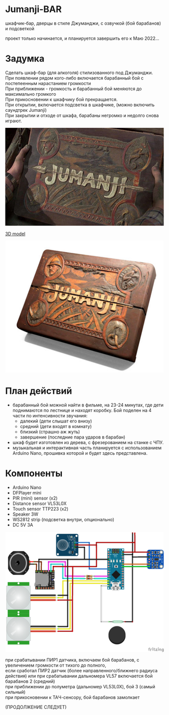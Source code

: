# Jumanji-BAR
шкафчик-бар, дверцы в стиле Джуманджи, с озвучкой (бой барабанов) и подсветкой

проект только начинается, и планируется завершить его к Маю 2022...

# Задумка
Сделать шкаф-бар (для алкоголя) стилизованного под Джуманджи.<br/>
При появлении рядом кого-либо включается барабанный бой с постепеенным нарастанием громкости<br/>
При приближении - громкость и барабанный бой меняются до максимально громкого<br/>
При прикосновении к шкафчику бой прекращается.<br/>
При открытии, включается подсветка в шкафчике, (можно включить саундтрек Jumanji)<br/>
При закрытии и отходе от шкафа, барабаны негромко и недолго снова играют.<br/>

![original view](img/box-original.jpg)

[3D model](https://www.thingiverse.com/thing:2410181)

![3D model](img/box.png)

# План действий
- барабанный бой можной найти в фильме, на 23-24 минутах, где дети поднимаются по лестнице и находят коробку.
Бой поделен на 4 части по интенсивности звучания:
    - далекий (дети слышат его внизу)
    - средний (дети входят в комнату)
    - близкий (страшно аж жуть)
    - завершение (последние пара ударов в барабан)
- шкаф будет изготовлен из дерева, с фрезерованием на станке с ЧПУ.
- музыкальная и интерактивная часть планируется с использованием Arduino Nano, прошивка которой и будет здесь представлена.

# Компоненты
- Arduino Nano
- DFPlayer mini
- PIR (mini) sensor (x2)
- Distance sensor VL53L0X
- Touch sensor TTP223 (x2)
- Speaker 3W
- WS2812 strip (подсветка внутри, опционально)
- DC 5V 3A

![scheme](img/scheme.png)

при срабатывании ПИР1 датчика, включаем бой барабанов, с увеличением громкости от тихого до полного, <br/>
если сработал ПИР2 датчик (более направленного/ближнего радиуса действия) или при срабатывании дальномера VL57 включается бой барабанов 2 (средний)<br/>
при приближении до полуметра (дальномер VL53L0X), бой 3 (самый сильный)<br/>
при прикосновении к ТАЧ-сенсору, бой барабанов замолкает<br/>

(ПРОДОЛЖЕНИЕ СЛЕДУЕТ)
